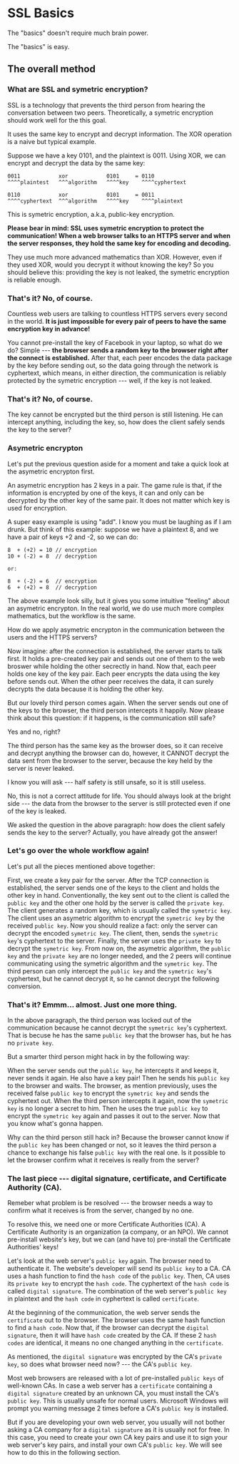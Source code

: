 # SSL Basics

The "basics" doesn't require much brain power.

The "basics" is easy.

## The overall method

### What are SSL and symetric encryption?

SSL is a technology that prevents the third person from hearing the conversation between two peers. Theoretically, a symetric encryption should work well for the this goal.

It uses the same key to encrypt and decrypt information. The XOR operation is a naive but typical example.

Suppose we have a key 0101, and the plaintext is 0011. Using XOR, we can encrypt and decrypt the data by the same key:

```
0011            xor            0101     = 0110
^^^^plaintest   ^^^algorithm   ^^^^key    ^^^^cyphertext

0110            xor            0101     = 0011
^^^^cyphertext  ^^^algorithm   ^^^^key    ^^^^plaintext
```

This is symetric encryption, a.k.a, public-key encryption.

**Please bear in mind: SSL uses symetric encryption to protect the communication! When a web browser talks to an HTTPS server and when the server responses, they hold the same key for encoding and decoding.**

They use much more advanced mathematics than XOR. However, even if they used XOR, would you decrypt it without knowing the key? So you should believe this: providing the key is not leaked, the symetric encryption is reliable enough.

### That's it? No, of course.

Countless web users are talking to countless HTTPS servers every second in the world. **It is just impossible for every pair of peers to have the same encryption key in advance!**

You cannot pre-install the key of Facebook in your laptop, so what do we do? Simple --- **the browser sends a random key to the browser right after the connect is established.** After that, each peer encodes the data package by the key before sending out, so the data going through the network is cyphertext, which means, in either direction, the communication is reliably protected by the symetric encryption --- well, if the key is not leaked.

### That's it? No, of course.

The key cannot be encrypted but the third person is still listening. He can intercept anything, including the key, so, how does the client safely sends the key to the server?

### Asymetric encrypton

Let's put the previous question aside for a moment and take a quick look at the asymetric encrypton first.

An asymetric encryption has 2 keys in a pair. The game rule is that, if the information is encrypted by one of the keys, it can and only can be decrypted by the other key of the same pair. It does not matter which key is used for encryption.

A super easy example is using "add". I know you must be laughing as if I am drunk. But think of this example: suppose we have a plaintext 8, and we have a pair of keys +2 and -2, so we can do:

```
8  + (+2) = 10 // encryption
10 + (-2) = 8  // decryption

or:

8  + (-2) = 6  // encryption
6  + (+2) = 8  // decryption
```

The above example look silly, but it gives you some intuitive "feeling" about an asymetric encrypton. In the real world, we do use much more complex mathematics, but the workflow is the same.

How do we apply asymetric encrypton in the communication between the users and the HTTPS servers?

Now imagine: after the connection is established, the server starts to talk first. It holds a pre-created key pair and sends out one of them to the web broswer while holding the other secrectly in hand. Now that, each peer holds one key of the key pair. Each peer encrypts the data using the key before sends out. When the other peer receives the data, it can surely decrypts the data because it is holding the other key.

But our lovely third person comes again. When the server sends out one of the keys to the browser, the third person intercepts it happily. Now please think about this question: if it happens, is the communication still safe?

Yes and no, right?

The third person has the same key as the browser does, so it can receive and decrypt anything the browser can do, however, it CANNOT decrypt the data sent from the browser to the server, because the key held by the server is never leaked.

I know you will ask --- half safety is still unsafe, so it is still useless.

No, this is not a correct attitude for life. You should always look at the bright side --- the data from the browser to the server is still protected even if one of the key is leaked.

We asked the question in the above paragraph: how does the client safely sends the key to the server? Actually, you have already got the answer!

### Let's go over the whole workflow again!

Let's put all the pieces mentioned above together:

First, we create a key pair for the server. After the TCP connection is established, the server sends one of the keys to the client and holds the other key in hand. Conventionally, the key sent out to the client is called the `public key` and the other one hold by the server is called the `private key`. The client generates a random key, which is usually called the `symetric key`. The client uses an asymetric algorithm to encrypt the `symetric key` by the received `public key`. Now you should realize a fact: only the server can decrypt the encoded `symetric key`. The client, then, sends the `symetric key`'s cyphertext to the server. Finally, the server uses the `private key` to decrypt the `symetric key`. From now on, the asymetric algorithm, the `public key` and the `private key` are no longer needed, and the 2 peers will continue communicating using the symetric algorithm and the `symetric key`. The third person can only intercept the `public key` and the `symetric key`'s cyphertext, but he cannot decrypt it, so he cannot decrypt the following conversion.

### That's it? Emmm... almost. Just one more thing.

In the above paragraph, the third person was locked out of the communication because he cannot decrypt the `symetric key`'s cyphertext. That is becuse he has the same `public key` that the browser has, but he has no `private key`.

But a smarter third person might hack in by the following way:

When the server sends out the `public key`, he intercepts it and keeps it, never sends it again. He also have a key pair! Then he sends his `public key` to the browser and waits. The browser, as mention previously, uses the received false `public key` to encrypt the `symetric key` and sends the cyphertext out. When the third person intercepts it again, now the `symetric key` is no longer a secret to him. Then he uses the true `public key` to encrypt the `symetric key` again and passes it out to the server. Now that you know what's gonna happen.

Why can the third person still hack in? Because the browser cannot know if the `public key` has been changed or not, so it leaves the third person a chance to exchange his false `public key` with the real one. Is it possible to let the browser confirm what it receives is really from the server?

### The last piece --- digital signature, certificate, and Certificate Authority (CA).

Remeber what problem is be resolved --- the browser needs a way to confirm what it receives is from the server, changed by no one.

To resolve this, we need one or more Certificate Authorities (CA). A Certificate Authority is an organization (a company, or an NPO). We cannot pre-install website's key, but we can (and have to) pre-install the Certificate Authorities' keys!

Let's look at the web server's `public key` again. The browser need to authenticate it. The website's developer will send its `public key` to a CA. CA uses a hash function to find the `hash code` of the `public key`. Then, CA uses its `private key` to encrypt the `hash code`. The cyphertext of the `hash code` is called `digital signature`. The combination of the web server's `public key` in plaintext and the `hash code` in cyphertext is called `certificate`.

At the beginning of the communication, the web server sends the `certificate` out to the browser. The browser uses the same hash function to find a `hash code`. Now that, if the browser can decrypt the `digital signature`, then it will have `hash code` created by the CA. If these 2 `hash codes` are identical, it means no one changed anything in the `certificate`.

As mentioned, the `digital signature` was encrypted by the CA's `private key`, so does what browser need now? --- the CA's `public key`.

Most web browsers are released with a lot of pre-installed `public keys` of well-known CAs. In case a web server has a `certificate` containing a `digital signature` created by an unknown CA, you must install the CA's `public key`. This is usually unsafe for normal users. Microsoft Windows will prompt you warning message 2 times before a CA's `public key` is installed.

But if you are developing your own web server, you usually will not bother asking a CA company for a `digital signature` as it is usually not for free. In this case, you need to create your own CA key pairs and use it to sign your web server's key pairs, and install your own CA's `public key`. We will see how to do this in the following section.